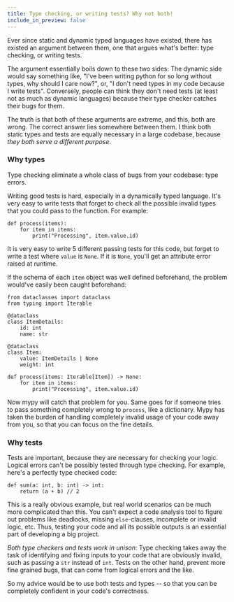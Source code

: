 ```yaml
---
title: Type checking, or writing tests? Why not both!
include_in_preview: false
---
```


Ever since static and dynamic typed languages have existed, there has existed an
argument between them, one that argues what's better: type checking, or writing
tests.

The argument essentially boils down to these two sides: The dynamic side would
say something like, "I've been writing python for so long without types, why
should I care now?", or, "I don't need types in my code because I write tests".
Conversely, people can think they don't need tests (at least not as much as
dynamic languages) because their type checker catches their bugs for them.

The truth is that both of these arguments are extreme, and this, both are wrong.
The correct answer lies somewhere between them. I think both static types and
tests are equally necessary in a large codebase, because *they both serve a
different purpose*.

### Why types

Type checking eliminate a whole class of bugs from your codebase: type errors.

Writing good tests is hard, especially in a dynamically typed language. It's
very easy to write tests that forget to check all the possible invalid types
that you could pass to the function. For example:

```{.python .example .mypy-strict}
def process(items):
    for item in items:
        print("Processing", item.value.id)
```

It is very easy to write 5 different passing tests for this code, but forget to
write a test where `value` is `None`. If it is `None`, you'll get an attribute
error raised at runtime.

If the schema of each `item` object was well defined beforehand, the problem
would've easily been caught beforehand:

```{.python .example .mypy-strict}
from dataclasses import dataclass
from typing import Iterable

@dataclass
class ItemDetails:
    id: int
    name: str

@dataclass
class Item:
    value: ItemDetails | None
    weight: int

def process(items: Iterable[Item]) -> None:
    for item in items:
        print("Processing", item.value.id)
```

Now mypy will catch that problem for you. Same goes for if someone tries to pass
something completely wrong to `process`, like a dictionary. Mypy has taken the
burden of handling completely invalid usage of your code away from you, so that
you can focus on the fine details.

### Why tests

Tests are important, because they are necessary for checking your logic.
Logical errors can't be possibly tested through type checking. For example,
here's a perfectly type checked code:

```{.python .example .mypy-strict}
def sum(a: int, b: int) -> int:
    return (a + b) // 2
```

This is a really obvious example, but real world scenarios can be much more
complicated than this. You can't expect a code analysis tool to figure out
problems like deadlocks, missing `else`-clauses, incomplete or invalid logic,
etc. Thus, testing your code and all its possible outputs is an essential part
of developing a big project.

*Both type checkers and tests work in unison*: Type checking takes away the task
of identifying and fixing inputs to your code that are obviously invalid, such
as passing a `str` instead of `int`. Tests on the other hand, prevent more fine
grained bugs, that can come from logical errors and the like.

So my advice would be to use both tests and types -- so that you can be
completely confident in your code's correctness.
